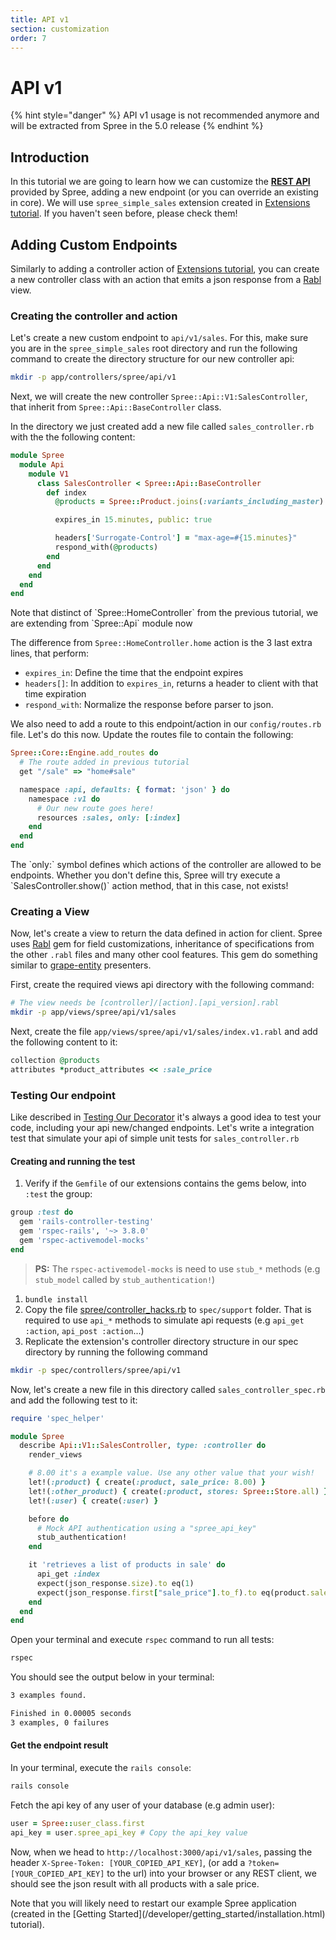 ```yaml
---
title: API v1
section: customization
order: 7
---
```


# API v1

{% hint style="danger" %}
API v1 usage is not recommended anymore and will be extracted from Spree in the 5.0 release
{% endhint %}

## Introduction

In this tutorial we are going to learn how we can customize the [**REST API**](api) provided by Spree, adding a new endpoint \(or you can override an existing in core\). We will use `spree_simple_sales` extension created in [Extensions tutorial](../extensions/extensions_tutorial.md). If you haven't seen before, please check them!

## Adding Custom Endpoints

Similarly to adding a controller action of [Extensions tutorial](../extensions/extensions_tutorial.md), you can create a new controller class with an action that emits a json response from a [Rabl](https://github.com/nesquena/rabl) view.

### Creating the controller and action

Let's create a new custom endpoint to `api/v1/sales`. For this, make sure you are in the `spree_simple_sales` root directory and run the following command to create the directory structure for our new controller api:

```bash
mkdir -p app/controllers/spree/api/v1
```

Next, we will create the new controller `Spree::Api::V1:SalesController`, that inherit from `Spree::Api::BaseController` class.

In the directory we just created add a new file called `sales_controller.rb` with the the following content:

```ruby
module Spree
  module Api
    module V1
      class SalesController < Spree::Api::BaseController
        def index
          @products = Spree::Product.joins(:variants_including_master).where('spree_variants.sale_price is not null').distinct

          expires_in 15.minutes, public: true

          headers['Surrogate-Control'] = "max-age=#{15.minutes}"
          respond_with(@products)
        end
      end
    end
  end
end
```

 Note that distinct of \`Spree::HomeController\` from the previous tutorial, we are extending from \`Spree::Api\` module now

The difference from `Spree::HomeController.home` action is the 3 last extra lines, that perform:

* `expires_in`: Define the time that the endpoint expires
* `headers[]`: In addition to `expires_in`, returns a header to client with that time expiration
* `respond_with`: Normalize the response before parser to json.

We also need to add a route to this endpoint/action in our `config/routes.rb` file. Let's do this now. Update the routes file to contain the following:

```ruby
Spree::Core::Engine.add_routes do
  # The route added in previous tutorial
  get "/sale" => "home#sale"

  namespace :api, defaults: { format: 'json' } do
    namespace :v1 do
      # Our new route goes here!
      resources :sales, only: [:index]
    end
  end
end
```

 The \`only:\` symbol defines which actions of the controller are allowed to be endpoints. Whether you don't define this, Spree will try execute a \`SalesController.show\(\)\` action method, that in this case, not exists!

### Creating a View

Now, let's create a view to return the data defined in action for client. Spree uses [Rabl](https://github.com/nesquena/rabl) gem for field customizations, inheritance of specifications from the other `.rabl` files and many other cool features. This gem do something similar to [grape-entity](https://github.com/ruby-grape/grape-entity) presenters.

First, create the required views api directory with the following command:

```bash
# The view needs be [controller]/[action].[api_version].rabl
mkdir -p app/views/spree/api/v1/sales
```

Next, create the file `app/views/spree/api/v1/sales/index.v1.rabl` and add the following content to it:

```ruby
collection @products
attributes *product_attributes << :sale_price
```

### Testing Our endpoint

Like described in [Testing Our Decorator](/developer/advanced/extensions_tutorial.html#testing-our-decorator) it's always a good idea to test your code, including your api new/changed endpoints. Let's write a integration test that simulate your api of simple unit tests for `sales_controller.rb`

#### Creating and running the test

1. Verify if the `Gemfile` of our extensions contains the gems below, into `:test` the group:

```ruby
group :test do
  gem 'rails-controller-testing'
  gem 'rspec-rails', '~> 3.8.0'
  gem 'rspec-activemodel-mocks'
end
```

> **PS:** The `rspec-activemodel-mocks` is need to use `stub_*` methods \(e.g `stub_model` called by `stub_authentication!`\)

1. `bundle install`
2. Copy the file [spree/controller\_hacks.rb](https://github.com/spree/spree/blob/master/api/spec/support/controller_hacks.rb) to `spec/support` folder. That is required to use `api_*` methods to simulate api requests \(e.g `api_get :action`, `api_post :action`...\)
3. Replicate the extension's controller directory structure in our spec directory by running the following command

```bash
mkdir -p spec/controllers/spree/api/v1
```

Now, let's create a new file in this directory called `sales_controller_spec.rb` and add the following test to it:

```ruby
require 'spec_helper'

module Spree
  describe Api::V1::SalesController, type: :controller do
    render_views

    # 8.00 it's a example value. Use any other value that your wish!
    let!(:product) { create(:product, sale_price: 8.00) }
    let!(:other_product) { create(:product, stores: Spree::Store.all) }
    let!(:user) { create(:user) }

    before do
      # Mock API authentication using a "spree_api_key"
      stub_authentication!
    end

    it 'retrieves a list of products in sale' do
      api_get :index
      expect(json_response.size).to eq(1)
      expect(json_response.first["sale_price"].to_f).to eq(product.sale_price)
    end
  end
end
```

Open your terminal and execute `rspec` command to run all tests:

```bash
rspec
```

You should see the output below in your terminal:

```bash
3 examples found.

Finished in 0.00005 seconds
3 examples, 0 failures
```

#### Get the endpoint result

In your terminal, execute the `rails console`:

```bash
rails console
```

Fetch the api key of any user of your database \(e.g admin user\):

```ruby
user = Spree::user_class.first
api_key = user.spree_api_key # Copy the api_key value
```

Now, when we head to `http://localhost:3000/api/v1/sales`, passing the header `X-Spree-Token: [YOUR_COPIED_API_KEY]`, \(or add a `?token=[YOUR_COPIED_API_KEY]` to the url\) into your browser or any REST client, we should see the json result with all products with a sale price.

 Note that you will likely need to restart our example Spree application \(created in the \[Getting Started\]\(/developer/getting\_started/installation.html\) tutorial\).

